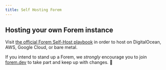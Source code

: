 ```yaml
---
title: Self Hosting Forem
---
```


## Hosting your own Forem instance

Visit [the official Forem Self-Host playbook](https://github.com/forem/selfhost) in order to host on DigitalOcean, AWS, Google Cloud, or bare metal.

If you intend to stand up a Forem, we _strongly_ encourage you to join [forem.dev](https://forem.dev) to take part and keep up with changes. 🌱